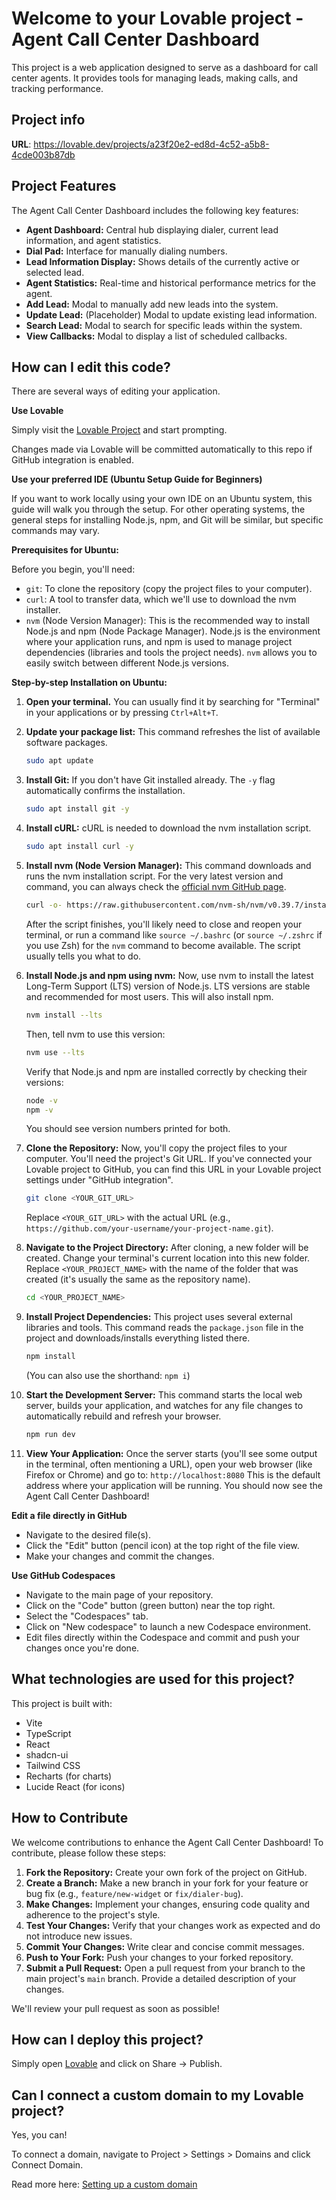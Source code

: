
# Welcome to your Lovable project - Agent Call Center Dashboard

This project is a web application designed to serve as a dashboard for call center agents. It provides tools for managing leads, making calls, and tracking performance.

## Project info

**URL**: https://lovable.dev/projects/a23f20e2-ed8d-4c52-a5b8-4cde003b87db

## Project Features

The Agent Call Center Dashboard includes the following key features:

*   **Agent Dashboard:** Central hub displaying dialer, current lead information, and agent statistics.
*   **Dial Pad:** Interface for manually dialing numbers.
*   **Lead Information Display:** Shows details of the currently active or selected lead.
*   **Agent Statistics:** Real-time and historical performance metrics for the agent.
*   **Add Lead:** Modal to manually add new leads into the system.
*   **Update Lead:** (Placeholder) Modal to update existing lead information.
*   **Search Lead:** Modal to search for specific leads within the system.
*   **View Callbacks:** Modal to display a list of scheduled callbacks.

## How can I edit this code?

There are several ways of editing your application.

**Use Lovable**

Simply visit the [Lovable Project](https://lovable.dev/projects/a23f20e2-ed8d-4c52-a5b8-4cde003b87db) and start prompting.

Changes made via Lovable will be committed automatically to this repo if GitHub integration is enabled.

**Use your preferred IDE (Ubuntu Setup Guide for Beginners)**

If you want to work locally using your own IDE on an Ubuntu system, this guide will walk you through the setup. For other operating systems, the general steps for installing Node.js, npm, and Git will be similar, but specific commands may vary.

**Prerequisites for Ubuntu:**

Before you begin, you'll need:
*   `git`: To clone the repository (copy the project files to your computer).
*   `curl`: A tool to transfer data, which we'll use to download the nvm installer.
*   `nvm` (Node Version Manager): This is the recommended way to install Node.js and npm (Node Package Manager). Node.js is the environment where your application runs, and npm is used to manage project dependencies (libraries and tools the project needs). `nvm` allows you to easily switch between different Node.js versions.

**Step-by-step Installation on Ubuntu:**

1.  **Open your terminal.**
    You can usually find it by searching for "Terminal" in your applications or by pressing `Ctrl+Alt+T`.

2.  **Update your package list:**
    This command refreshes the list of available software packages.
    ```sh
    sudo apt update
    ```

3.  **Install Git:**
    If you don't have Git installed already. The `-y` flag automatically confirms the installation.
    ```sh
    sudo apt install git -y
    ```

4.  **Install cURL:**
    cURL is needed to download the nvm installation script.
    ```sh
    sudo apt install curl -y
    ```

5.  **Install nvm (Node Version Manager):**
    This command downloads and runs the nvm installation script. For the very latest version and command, you can always check the [official nvm GitHub page](https://github.com/nvm-sh/nvm#installing-and-updating).
    ```sh
    curl -o- https://raw.githubusercontent.com/nvm-sh/nvm/v0.39.7/install.sh | bash
    ```
    After the script finishes, you'll likely need to close and reopen your terminal, or run a command like `source ~/.bashrc` (or `source ~/.zshrc` if you use Zsh) for the `nvm` command to become available. The script usually tells you what to do.

6.  **Install Node.js and npm using nvm:**
    Now, use nvm to install the latest Long-Term Support (LTS) version of Node.js. LTS versions are stable and recommended for most users. This will also install npm.
    ```sh
    nvm install --lts
    ```
    Then, tell nvm to use this version:
    ```sh
    nvm use --lts
    ```
    Verify that Node.js and npm are installed correctly by checking their versions:
    ```sh
    node -v
    npm -v
    ```
    You should see version numbers printed for both.

7.  **Clone the Repository:**
    Now, you'll copy the project files to your computer. You'll need the project's Git URL. If you've connected your Lovable project to GitHub, you can find this URL in your Lovable project settings under "GitHub integration".
    ```sh
    git clone <YOUR_GIT_URL>
    ```
    Replace `<YOUR_GIT_URL>` with the actual URL (e.g., `https://github.com/your-username/your-project-name.git`).

8.  **Navigate to the Project Directory:**
    After cloning, a new folder will be created. Change your terminal's current location into this new folder.
    Replace `<YOUR_PROJECT_NAME>` with the name of the folder that was created (it's usually the same as the repository name).
    ```sh
    cd <YOUR_PROJECT_NAME>
    ```

9.  **Install Project Dependencies:**
    This project uses several external libraries and tools. This command reads the `package.json` file in the project and downloads/installs everything listed there.
    ```sh
    npm install
    ```
    (You can also use the shorthand: `npm i`)

10. **Start the Development Server:**
    This command starts the local web server, builds your application, and watches for any file changes to automatically rebuild and refresh your browser.
    ```sh
    npm run dev
    ```

11. **View Your Application:**
    Once the server starts (you'll see some output in the terminal, often mentioning a URL), open your web browser (like Firefox or Chrome) and go to:
    `http://localhost:8080`
    This is the default address where your application will be running. You should now see the Agent Call Center Dashboard!

**Edit a file directly in GitHub**

- Navigate to the desired file(s).
- Click the "Edit" button (pencil icon) at the top right of the file view.
- Make your changes and commit the changes.

**Use GitHub Codespaces**

- Navigate to the main page of your repository.
- Click on the "Code" button (green button) near the top right.
- Select the "Codespaces" tab.
- Click on "New codespace" to launch a new Codespace environment.
- Edit files directly within the Codespace and commit and push your changes once you're done.

## What technologies are used for this project?

This project is built with:

- Vite
- TypeScript
- React
- shadcn-ui
- Tailwind CSS
- Recharts (for charts)
- Lucide React (for icons)

## How to Contribute

We welcome contributions to enhance the Agent Call Center Dashboard! To contribute, please follow these steps:

1.  **Fork the Repository:** Create your own fork of the project on GitHub.
2.  **Create a Branch:** Make a new branch in your fork for your feature or bug fix (e.g., `feature/new-widget` or `fix/dialer-bug`).
3.  **Make Changes:** Implement your changes, ensuring code quality and adherence to the project's style.
4.  **Test Your Changes:** Verify that your changes work as expected and do not introduce new issues.
5.  **Commit Your Changes:** Write clear and concise commit messages.
6.  **Push to Your Fork:** Push your changes to your forked repository.
7.  **Submit a Pull Request:** Open a pull request from your branch to the main project's `main` branch. Provide a detailed description of your changes.

We'll review your pull request as soon as possible!

## How can I deploy this project?

Simply open [Lovable](https://lovable.dev/projects/a23f20e2-ed8d-4c52-a5b8-4cde003b87db) and click on Share -> Publish.

## Can I connect a custom domain to my Lovable project?

Yes, you can!

To connect a domain, navigate to Project > Settings > Domains and click Connect Domain.

Read more here: [Setting up a custom domain](https://docs.lovable.dev/tips-tricks/custom-domain#step-by-step-guide)

